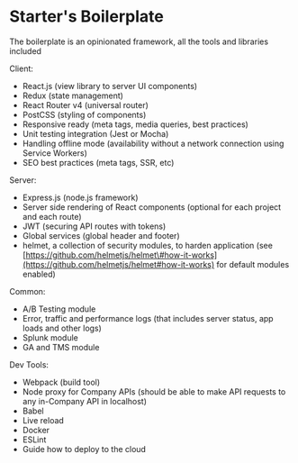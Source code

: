 # Starter's Boilerplate

The boilerplate is an opinionated framework, all the tools and libraries included

Client:

* React.js \(view library to server UI components\)
* Redux \(state management\)
* React Router v4 \(universal router\)
* PostCSS \(styling of components\)
* Responsive ready \(meta tags, media queries, best practices\)
* Unit testing integration \(Jest or Mocha\)
* Handling offline mode \(availability without a network connection using Service Workers\)
* SEO best practices \(meta tags, SSR, etc\)

Server:

* Express.js \(node.js framework\)
* Server side rendering of React components \(optional for each project and each route\)
* JWT \(securing API routes with tokens\)
* Global services \(global header and footer\)
* helmet, a collection of security modules, to harden application \(see [https://github.com/helmetjs/helmet\#how-it-works](https://github.com/helmetjs/helmet#how-it-works) for default modules enabled\)

Common:

* A/B Testing module
* Error, traffic and performance logs \(that includes server status, app loads and other logs\)
* Splunk module
* GA and TMS module

Dev Tools:

* Webpack \(build tool\)
* Node proxy for Company APIs \(should be able to make API requests to any in-Company API in localhost\)
* Babel
* Live reload
* Docker
* ESLint
* Guide how to deploy to the cloud



